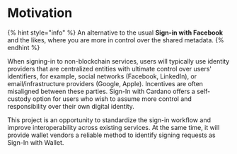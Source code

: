 # Motivation

{% hint style="info" %}
An alternative to the usual **Sign-in with Facebook** and the likes, where you are more in control over the shared metadata.
{% endhint %}

When signing-in to non-blockchain services, users will typically use identity providers that are centralized entities with ultimate control over users' identifiers, for example, social networks (Facebook, LinkedIn), or email/infrastructure providers (Google, Apple). Incentives are often misaligned between these parties. Sign-In with Cardano offers a self-custody option for users who wish to assume more control and responsibility over their own digital identity.

This project is an opportunity to standardize the sign-in workflow and improve interoperability across existing services. At the same time, it will provide wallet vendors a reliable method to identify signing requests as Sign-In with Wallet.

